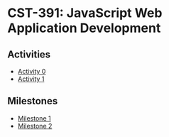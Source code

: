 # CST-391: JavaScript Web Application Development

## Activities
- [Activity 0](activities/activity0/activity0.md)
- [Activity 1](activities/activity1/activity1.md)

## Milestones
- [Milestone 1](milestones/milestone1/milestone1.md)
- [Milestone 2](milestones/milestone2/milestone2.md)
